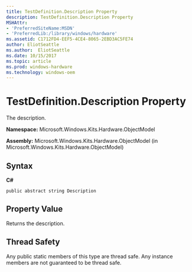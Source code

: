 ```yaml
---
title: TestDefinition.Description Property
description: TestDefinition.Description Property
MSHAttr:
- 'PreferredSiteName:MSDN'
- 'PreferredLib:/library/windows/hardware'
ms.assetid: C1712FD4-EEF5-4CE4-8065-2EBD3AC5FE74
author: EliotSeattle
ms.author:  EliotSeattle
ms.date: 10/15/2017
ms.topic: article
ms.prod: windows-hardware
ms.technology: windows-oem
---
```


# TestDefinition.Description Property


The description.

**Namespace:** Microsoft.Windows.Kits.Hardware.ObjectModel

**Assembly:** Microsoft.Windows.Kits.Hardware.ObjectModel (in Microsoft.Windows.Kits.Hardware.ObjectModel)

## <span id="Syntax"></span><span id="syntax"></span><span id="SYNTAX"></span>Syntax


**C#**

`public abstract string Description`

## <span id="Property_Value"></span><span id="property_value"></span><span id="PROPERTY_VALUE"></span>Property Value


Returns the description.

## <span id="Thread_Safety"></span><span id="thread_safety"></span><span id="THREAD_SAFETY"></span>Thread Safety


Any public static members of this type are thread safe. Any instance members are not guaranteed to be thread safe.

 

 






